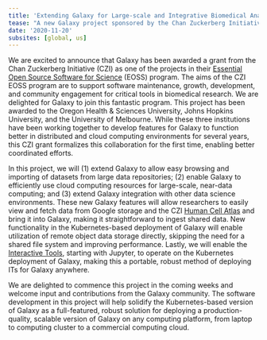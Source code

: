 ```yaml
---
title: 'Extending Galaxy for Large-scale and Integrative Biomedical Analyses'
tease: "A new Galaxy project sponsored by the Chan Zuckerberg Initiative"
date: '2020-11-20'
subsites: [global, us]
---
```


We are excited to announce that Galaxy has been awarded a grant from the Chan
Zuckerberg Initiative (CZI) as one of the projects in their [Essential Open
Source Software for
Science](https://chanzuckerberg.com/rfa/essential-open-source-software-for-science/)
(EOSS) program. The aims of the CZI EOSS program are to support software
maintenance, growth, development, and community engagement for critical tools
in biomedical research. We are delighted for Galaxy to join this fantastic
program. This project has been awarded to the Oregon Health & Sciences
University, Johns Hopkins University, and the University of Melbourne. While
these three institutions have been working together to develop features for
Galaxy to function better in distributed and cloud computing environments for
several years, this CZI grant formalizes this collaboration for the first time,
enabling better coordinated efforts.

In this project, we will (1) extend Galaxy to allow easy browsing and importing
of datasets from large data repositories; (2) enable Galaxy to efficiently use
cloud computing resources for large-scale, near-data computing; and (3) extend
Galaxy integration with other data science environments. These new Galaxy
features will allow researchers to easily view and fetch data from Google
storage and the CZI [Human Cell Atlas](https://www.humancellatlas.org/) and
bring it into Galaxy, making it straightforward to ingest shared data. New
functionality in the Kubernetes-based deployment of Galaxy will enable
utilization of remote object data storage directly, skipping the need for a
shared file system and improving performance. Lastly, we will enable the
[Interactive
Tools](https://docs.galaxyproject.org/en/release_19.09/admin/special_topics/interactivetools.html),
starting with Jupyter, to operate on the Kubernetes deployment of Galaxy,
making this a portable, robust method of deploying ITs for Galaxy anywhere.

We are delighted to commence this project in the coming weeks and welcome input
and contributions from the Galaxy community. The software development in this
project will help solidify the Kubernetes-based version of Galaxy as a
full-featured, robust solution  for deploying  a production-quality, scalable
version of Galaxy on any computing platform, from laptop to computing cluster
to a commercial computing cloud.
